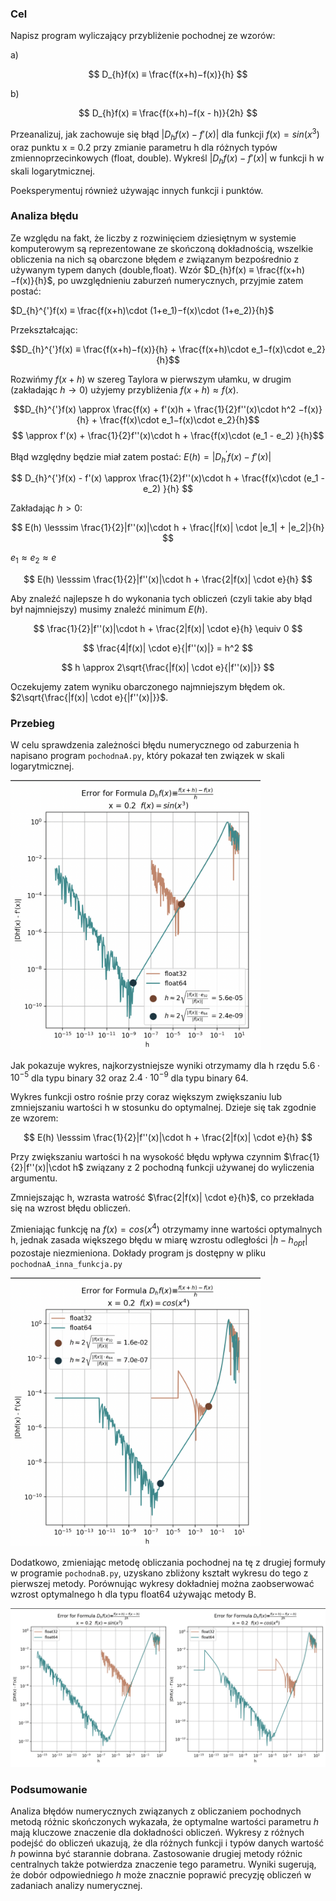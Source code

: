 <script type="text/javascript" src="http://cdn.mathjax.org/mathjax/latest/MathJax.js?config=TeX-AMS-MML_HTMLorMML"></script>
<script type="text/x-mathjax-config">
  MathJax.Hub.Config({ tex2jax: {inlineMath: [['$', '$']]}, messageStyle: "none" });
</script>

### Cel

Napisz program wyliczający przybliżenie pochodnej ze wzorów:

a)

$$
D_{h}f(x) ≡ \frac{f(x+h)−f(x)}{h}
$$

b)

$$
D_{h}f(x) ≡ \frac{f(x+h)−f(x - h)}{2h}
$$

Przeanalizuj, jak zachowuje się błąd $|D_hf(x)−f′(x)|$ dla funkcji $f(x) = sin(x^3)$
oraz punktu x = 0.2 przy zmianie parametru h dla różnych typów zmiennoprzecinkowych
(float, double). Wykreśl $|D_hf(x) − f′(x)|$ w funkcji h w skali logarytmicznej.

Poeksperymentuj również używając innych funkcji i punktów.

### Analiza błędu

Ze względu na fakt, że liczby z rozwinięciem dziesiętnym w systemie komputerowym są reprezentowane ze skończoną dokładnością, wszelkie obliczenia na nich są obarczone błędem $e$ związanym bezpośrednio z używanym typem danych (double,float).
Wzór $D_{h}f(x) ≡ \frac{f(x+h)−f(x)}{h}$, po uwzględnieniu zaburzeń numerycznych, przyjmie zatem postać:

$D_{h}^{'}f(x) ≡ \frac{f(x+h)\cdot (1+e_1)−f(x)\cdot (1+e_2)}{h}$

Przekształcając:

$$D_{h}^{'}f(x) ≡ \frac{f(x+h)−f(x)}{h} + \frac{f(x+h)\cdot e_1−f(x)\cdot e_2}{h}$$

Rozwińmy $f(x+h)$ w szereg Taylora w pierwszym ułamku, w drugim (zakładając $h \rightarrow 0$) użyjemy przybliżenia $f(x+h) \approx f(x)$.

$$D_{h}^{'}f(x) \approx \frac{f(x) + f'(x)h + \frac{1}{2}f''(x)\cdot h^2 −f(x)}{h} + \frac{f(x)\cdot e_1−f(x)\cdot e_2}{h}$$
$$ \approx f'(x) + \frac{1}{2}f''(x)\cdot h + \frac{f(x)\cdot (e_1 - e_2) }{h}$$

Błąd względny będzie miał zatem postać: $E(h) = |D_{h}^{'}f(x) - f'(x)|$

$$
D_{h}^{'}f(x) - f'(x) \approx \frac{1}{2}f''(x)\cdot h + \frac{f(x)\cdot (e_1 - e_2) }{h}
$$

Zakładając $h>0$:

$$
E(h)  \lesssim \frac{1}{2}|f''(x)|\cdot h + \frac{|f(x)| \cdot |e_1| + |e_2|}{h}
$$

$e_1 \approx e_2 \approx e$

$$
E(h)  \lesssim \frac{1}{2}|f''(x)|\cdot h + \frac{2|f(x)| \cdot e}{h}
$$

Aby znaleźć najlepsze h do wykonania tych obliczeń (czyli takie aby błąd był najmniejszy) musimy znaleźć minimum $E(h)$.

$$
\frac{1}{2}|f''(x)|\cdot h + \frac{2|f(x)| \cdot e}{h}  \equiv 0
$$

$$
 \frac{4|f(x)| \cdot e}{|f''(x)|}  = h^2
$$

$$
 h \approx 2\sqrt{\frac{|f(x)| \cdot e}{|f''(x)|}}
$$

Oczekujemy zatem wyniku obarczonego najmniejszym błędem ok. $2\sqrt{\frac{|f(x)| \cdot e}{|f''(x)|}}$.

### Przebieg

W celu sprawdzenia zależności błędu numerycznego od zaburzenia h napisano program `pochodnaA.py`,
który pokazał ten związek w skali logarytmicznej.

<img src="./A02.png" alt="drawing" width="400"/>

Jak pokazuje wykres, najkorzystniejsze wyniki otrzymamy dla h rzędu $5.6 \cdot 10^{-5}$ dla typu binary 32 oraz $2.4 \cdot 10^{-9}$ dla typu binary 64.

Wykres funkcji ostro rośnie przy coraz większym zwiększaniu lub zmniejszaniu wartości h w stosunku do optymalnej. Dzieje się tak zgodnie ze wzorem:

$$
E(h)  \lesssim \frac{1}{2}|f''(x)|\cdot h + \frac{2|f(x)| \cdot e}{h}
$$

Przy zwiększaniu wartości h na wysokość błędu wpływa czynnim $\frac{1}{2}|f''(x)|\cdot h$ związany z 2 pochodną funkcji używanej do wyliczenia argumentu.

Zmniejszając h, wzrasta watrość $\frac{2|f(x)| \cdot e}{h}$, co przekłada się na wzrost błędu obliczeń.

Zmieniając funkcję na $f(x) = cos(x^4)$ otrzymamy inne wartości optymalnych h, jednak zasada większego błędu w miarę wzrostu odległości $|h - h_{opt}|$ pozostaje niezmieniona. Dokłady program js dostępny w pliku `pochodnaA_inna_funkcja.py`

<img src="./AA02.png" alt="drawing" width="400"/>

Dodatkowo, zmieniając metodę obliczania pochodnej na tę z drugiej formuły w programie `pochodnaB.py`, uzyskano zbliżony kształt wykresu do tego z pierwszej metody. Porównując wykresy dokładniej można zaobserwować wzrost optymalnego h dla typu float64 używając metody B.

![image info](./B02.png)

### Podsumowanie

Analiza błędów numerycznych związanych z obliczaniem pochodnych metodą różnic skończonych wykazała, że optymalne wartości parametru $h$ mają kluczowe znaczenie dla dokładności obliczeń. Wykresy z różnych podejść do obliczeń ukazują, że dla różnych funkcji i typów danych wartość $h$ powinna być starannie dobrana. Zastosowanie drugiej metody różnic centralnych także potwierdza znaczenie tego parametru. Wyniki sugerują, że dobór odpowiedniego $h$ może znacznie poprawić precyzję obliczeń w zadaniach analizy numerycznej.
